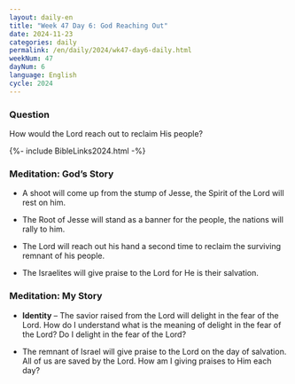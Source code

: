 ```yaml
---
layout: daily-en
title: "Week 47 Day 6: God Reaching Out"
date: 2024-11-23
categories: daily
permalink: /en/daily/2024/wk47-day6-daily.html
weekNum: 47
dayNum: 6
language: English
cycle: 2024
---
```


### Question     
How would the Lord reach out to reclaim His people?

{%- include BibleLinks2024.html -%}

### Meditation: God’s Story   
+ A shoot will come up from the stump of Jesse, the Spirit of the Lord will rest on him. 

+ The Root of Jesse will stand as a banner for the people, the nations will rally to him. 

+ The Lord will reach out his hand a second time to reclaim the surviving remnant of his people. 

+ The Israelites will give praise to the Lord for He is their salvation. 

### Meditation: My Story   
+ **Identity** – The savior raised from the Lord will delight in the fear of the Lord. How do I understand what is the meaning of delight in the fear of the Lord? Do I delight in the fear of the Lord? 

+ The remnant of Israel will give praise to the Lord on the day of salvation. All of us are saved by the Lord. How am I giving praises to Him each day? 
